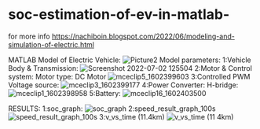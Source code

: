 # soc-estimation-of-ev-in-matlab-
for more info
https://nachiboin.blogspot.com/2022/06/modeling-and-simulation-of-electric.html

MATLAB Model of Electric Vehicle:
![Picture2](https://user-images.githubusercontent.com/105433273/205340453-9ffdc050-d47f-46ac-88db-0481eeac3b9c.png)
Model parameters: 
1:Vehicle Body & Transmission:
![Screenshot 2022-07-02 125504](https://user-images.githubusercontent.com/105433273/205340754-ab27a97f-0667-493f-9055-34d8cec001c3.png)
2:Motor & Control system: 
Motor type: DC Motor
![mceclip5_1602399603](https://user-images.githubusercontent.com/105433273/205340898-050a5396-b2a9-489e-ac7a-6d8a46a2eba0.png)
3:Controlled PWM Voltage source:
![mceclip3_1602399177](https://user-images.githubusercontent.com/105433273/205341074-8c2fc061-77d9-4955-b90b-578d2edad329.png)
4:Power Converter:
H-bridge:
![mceclip1_1602398958](https://user-images.githubusercontent.com/105433273/205341303-a76baf0e-82ee-49f1-b364-5081aacd55ae.png)
5:Battery: 
![mceclip16_1602403500](https://user-images.githubusercontent.com/105433273/205341420-fe445115-c1f4-487e-8f52-a2aaceaae2c9.png)


RESULTS:
1:soc_graph:
![soc_graph](https://user-images.githubusercontent.com/105433273/205339728-2bd90df1-2a51-4098-9001-1269bc2623da.jpg)
2:speed_result_graph_100s
![speed_result_graph_100s](https://user-images.githubusercontent.com/105433273/205339743-6f1ac463-0f11-46d1-9701-246759eae623.png)
3:v_vs_time (11.4km)
![v_vs_time (11 4km)](https://user-images.githubusercontent.com/105433273/205339750-1e991234-03b4-4bc8-b4e6-2028ad035c92.jpg)
